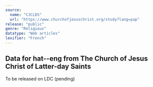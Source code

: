 ```yaml
---
source:
  name: "CJCLDS"
  url: "https://www.churchofjesuschrist.org/study?lang=pap"
release: "public"
genre: "Religious"
datatype: "Web articles"
lexifier: "French"
---
```


## Data for hat--eng from The Church of Jesus Christ of Latter-day Saints

To be released on LDC (pending)
